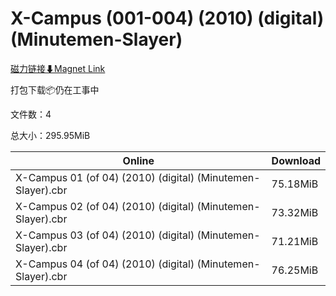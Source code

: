 # X-Campus (001-004) (2010) (digital) (Minutemen-Slayer)

[磁力链接⬇Magnet Link](magnet:?xt=urn:btih:422a8a77a2690dc6202c7203b42ca48ab679eee8&dn=X-Campus%20%28001-004%29%20%282010%29%20%28digital%29%20%28Minutemen-Slayer%29)

打包下载📦仍在工事中

文件数：4

总大小：295.95MiB

Online | Download
--- | ---
X-Campus 01 (of 04) (2010) (digital) (Minutemen-Slayer).cbr | 75.18MiB
X-Campus 02 (of 04) (2010) (digital) (Minutemen-Slayer).cbr | 73.32MiB
X-Campus 03 (of 04) (2010) (digital) (Minutemen-Slayer).cbr | 71.21MiB
X-Campus 04 (of 04) (2010) (digital) (Minutemen-Slayer).cbr | 76.25MiB
